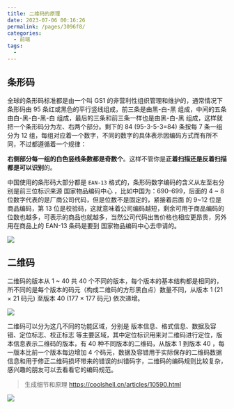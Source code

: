 ```yaml
---
title: 二维码的原理
date: 2023-07-06 00:16:26
permalink: /pages/3096f8/
categories:
  - 前端
tags:
  - 
---
```

## 条形码

全球的条形码标准都是由一个叫 GS1
的非营利性组织管理和维护的，通常情况下条形码由 95
条红或黑色的平行竖线组成，前三条是由黑-白-黑
组成，中间的五条由白-黑-白-黑-白
组成，最后的三条和前三条一样也是由黑-白-黑
组成，这样就把一个条形码分为左、右两个部分。剩下的 84 (95-3-5-3=84) 条按每 7 条一组分为 12 组，每组对应着一个数字，不同的数字的具体表示因编码方式而有所不同，不过都遵循着一个规律：

**右侧部分每一组的白色竖线条数都是奇数个**。这样不管你是**正着扫描还是反着扫描都是可以识别**的。

中国使用的条形码大部分都是 `EAN-13` 格式的，条形码数字编码的含义从左至右分别是前三位标识来源 国家物品编码中心 ，比如中国为：690–699，后面的 4 ~ 8 位数字代表的是厂商公司代码，但是位数不是固定的，紧接着后面 的 9~12 位是商品编码，第 13 位是校验码，这就意味着公司编码越短，剩余可用于商品编码的位数也越多，可表示的商品也就越多，当然公司代码出售价格也相应更昂贵，另外用在商品上的 EAN-13
条码是要到 国家物品编码中心去申请的。

![](https://raw.gitmirror.com/GanChuanYin/picture/main/blog/20230706001630.png)

## 二维码

二维码的版本从 1 ~ 40 共 40 个不同的版本，每个版本的基本结构都是相同的，所不同的是每个版本的码元（构成二维码的方形黑白点）数量不同，从版本 1 (21 × 21 码元) 至版本 40 (177 × 177 码元) 依次递增。

![](https://raw.gitmirror.com/GanChuanYin/picture/main/blog/20230706002600.png)

二维码可以分为这几不同的功能区域，分别是 版本信息、格式信息、数据及容错、定位标志、校正标志 等主要区域，其中定位标识用来对二维码进行定位，版本信息表示二维码的版本，有 40 种不同版本的二维码，从版本 1 到版本 40 ，每一版本比前一个版本每边增加 4 个码元，数据及容错用于实际保存的二维码数据信息和用于修正二维码损坏带来的错误的纠错码字，二维码的编码规则比较复杂，感兴趣的朋友可以去看看它的编码规范。

> 生成细节和原理 https://coolshell.cn/articles/10590.html

![](https://raw.gitmirror.com/GanChuanYin/picture/main/blog/20230706002623.png)
